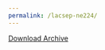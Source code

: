 ```yaml
---
permalink: /lacsep-ne224/
---
```


<a href="../images/lacsep-logo.png" 
   onclick="event.preventDefault(); 
            gtag('event', 'download', {
                'event_category': 'file',
                'event_label': 'lacsep-logo.png',
                'value': 1
            }); 
            var link = document.createElement('a');
            link.href = '../images/lacsep-logo.png';
            link.download = 'lacsep-ne224.png';
            document.body.appendChild(link);
            link.click();
            document.body.removeChild(link);">
   Download Archive
</a>
